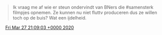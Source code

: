 > Ik vraag me af wie er steun ondervindt van BNers die \#samensterk filmpjes opnemen\. Ze kunnen nu niet fluttv produceren dus ze willen toch op de buis? Wat een ijdelheid\.

<img src="../../media/tweet.ico" width="12" /> [Fri Mar 27 21:09:03 +0000 2020](https://twitter.com/DromerDenker/status/1243646237485793280)